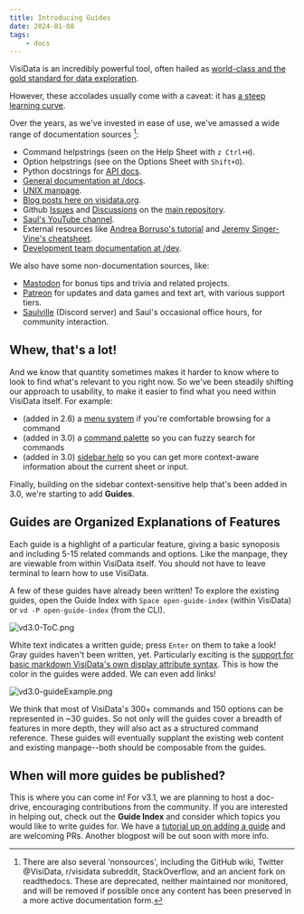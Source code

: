 ```yaml
---
title: Introducing Guides
date: 2024-01-08
tags:
    - docs
---
```


VisiData is an incredibly powerful tool, often hailed as [world-class and the gold standard for data exploration](https://news.ycombinator.com/item?id=38894276).

However, these accolades usually come with a caveat: it has [a steep learning curve](https://news.ycombinator.com/item?id=38893850).

Over the years, as we've invested in ease of use, we've amassed a wide range of documentation sources [^1]:

- Command helpstrings (seen on the Help Sheet with `z Ctrl+H`).
- Option helpstrings (see on the Options Sheet with `Shift+O`).
- Python docstrings for [API docs](https://visidata.org/docs/api).
- [General documentation at /docs](https://visidata.org/docs).
- [UNIX manpage](https://visidata.org/man).
- [Blog posts here on visidata.org](https://visidata.org/blog).
- Github [Issues](https://github.com/saulpw/visidata/issues) and [Discussions](https://github.com/saulpw/visidata/discussions) on the [main repository](https://github.com/saulpw/visidata/).
- [Saul's YouTube channel](https://youtube.com/saulpw).
- External resources like [Andrea Borruso's tutorial](https://ondata.github.io/guidaVisiData/) and [Jeremy Singer-Vine's cheatsheet](https://jsvine.github.io/visidata-cheat-sheet/en/).
- [Development team documentation at /dev](https://github.com/saulpw/visidata/develop/dev).

We also have some non-documentation sources, like:

- [Mastodon](https://fosstodon.org/@saulpw) for bonus tips and trivia and related projects.
- [Patreon](https://patreon.com/saulpw) for updates and data games and text art, with various support tiers.
- [Saulville](https://visidata.org/chat) (Discord server) and Saul's occasional office hours, for community interaction.

## Whew, that's a lot!

And we know that quantity sometimes makes it harder to know where to look to find what's relevant to you right now.  So we've been steadily shifting our approach to usability, to make it easier to find what you need within VisiData itself.  For example:

- (added in 2.6) a [menu system](https://youtu.be/QixtGeSbSLU?si=2Cd5TuZUiIGEfTwO) if you're comfortable browsing for a command
- (added in 3.0) a [command palette](https://github.com/saulpw/visidata/pull/2059) so you can fuzzy search for commands
- (added in 3.0) [sidebar help](https://github.com/saulpw/visidata/discussions/1733) so you can get more context-aware information about the current sheet or input.

Finally, building on the sidebar context-sensitive help that's been added in 3.0, we're starting to add **Guides**.

## Guides are Organized Explanations of Features

Each guide is a highlight of a particular feature, giving a basic synoposis and including 5-15 related commands and options. Like the manpage, they are viewable from within VisiData itself. You should not have to leave terminal to learn how to use VisiData.

A few of these guides have already been written! To explore the existing guides, open the Guide Index with `Space open-guide-index` (within VisiData) or `vd -P open-guide-index` (from the CLI).

![vd3.0-ToC.png](/blog/assets/vd3.0-ToC.png)

White text indicates a written guide; press `Enter` on them to take a look! Gray guides haven't been written, yet. Particularly exciting is the [support for basic markdown VisiData's own display attribute syntax](https://www.visidata.org/docs/api/guides#some-stylings-of-note). This is how the color in the guides were added. We can even add links!

![vd3.0-guideExample.png](/blog/assets/vd3.0-guideExample.png)

We think that most of VisiData's 300+ commands and 150 options can be represented in ~30 guides. So not only will the guides cover a breadth of features in more depth, they will also act as a structured command reference. These guides will eventually supplant the existing web content and existing manpage--both should be composable from the guides.

## When will more guides be published?

This is where you can come in! For v3.1, we are planning to host a doc-drive, encouraging contributions from the community. If you are interested in helping out, check out the **Guide Index** and consider which topics you would like to write guides for. We have a [tutorial up on adding a guide](https://www.visidata.org/docs/api/guides) and are welcoming PRs. Another blogpost will be out soon with more info.

[^1]: There are also several 'nonsources', including the GitHub wiki, Twitter @VisiData, r/visidata subreddit, StackOverflow, and an ancient fork on readthedocs.
    These are deprecated, neither maintained nor monitored, and will be removed if possible once any content has been preserved in a more active documentation form.
